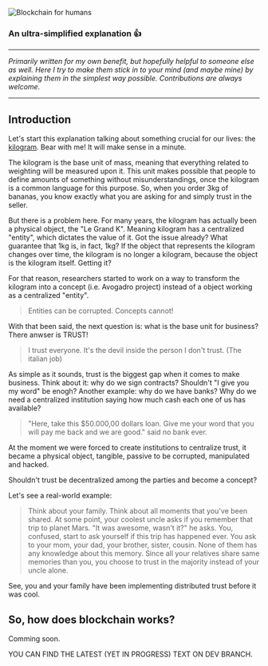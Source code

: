 ![Blockchain for humans](http://joyle.com.br/imagens/blockchain-for-humans.png)

### An ultra-simplified explanation  :thumbsup:

***
<i>Primarily written for my own benefit, but hopefully helpful to someone else as well. Here I try to make them stick in to your mind (and maybe mine) by explaining them in the simplest way possible. Contributions are always welcome.</i>
***
## Introduction
Let's start this explanation talking about something crucial for our lives: the [kilogram](https://en.wikipedia.org/wiki/Kilogram). Bear with me! It will make sense in a minute.

The kilogram is the base unit of mass, meaning that everything related to weighting will be measured upon it. This unit makes possible that people to define amounts of something without misunderstandings, once the kilogram is a common language for this purpose. So, when you order 3kg of bananas, you know exactly what you are asking for and simply trust in the seller.

But there is a problem here. For many years, the kilogram has actually been a physical object, the "Le Grand K". Meaning kilogram has a centralized "entity", which dictates the value of it. Got the issue already? What guarantee that 1kg is, in fact, 1kg? If the object that represents the kilogram changes over time, the kilogram is no longer a kilogram, because the object is the kilogram itself. Getting it?

For that reason, researchers started to work on a way to transform the kilogram into a concept (i.e. Avogadro project) instead of a object working as a centralized "entity".

> Entities can be corrupted. Concepts cannot!

With that been said, the next question is: what is the base unit for business?
There anwser is TRUST!
> I trust everyone. It's the devil inside the person I don't trust. (The italian job)

As simple as it sounds, trust is the biggest gap when it comes to make business. Think about it: why do we sign contracts? Shouldn't "I give you my word" be enogh? Another example: why do we have banks? Why do we need a centralized institution saying how much cash each one of us has available?

> "Here, take this $50.000,00 dollars loan. Give me your word that you will pay me back and we are good." said no bank ever.

At the moment we were forced to create institutions to centralize trust, it became a physical object, tangible, passive to be corrupted, manipulated and hacked.

Shouldn't trust be decentralized among the parties and become a concept?

Let's see a real-world example:
> Think about your family. Think about all moments that you've been shared. At some point, your coolest uncle asks if you remember that trip to planet Mars. "It was awesome, wasn't it?" he asks. You, confused, start to ask yourself if this trip has happened ever. You ask to your mom, your dad, your brother, sister, cousin. None of them has any knowledge about this memory. Since all your relatives share same memories than you, you choose to trust in the majority instead of your uncle alone. 

See, you and your family have been implementing distributed trust before it was cool.

## So, how does blockchain works?
Comming soon.

YOU CAN FIND THE LATEST (YET IN PROGRESS) TEXT ON DEV BRANCH.
